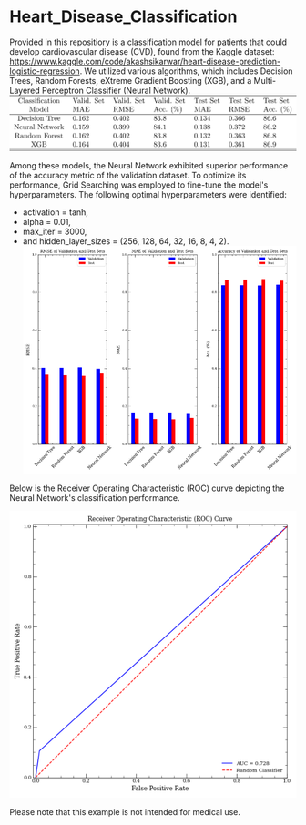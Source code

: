 # Heart_Disease_Classification
Provided in this repositiory is a classification model for patients that could develop cardiovascular disease (CVD), found from the Kaggle dataset: https://www.kaggle.com/code/akashsikarwar/heart-disease-prediction-logistic-regression. We utilized various algorithms, which includes Decision Trees, Random Forests, eXtreme Gradient Boosting (XGB), and a Multi-Layered Perceptron Classifier (Neural Network).
![](heart_disease/images/Heart_Disease_table.png)

Among these models, the Neural Network exhibited superior performance of the accuracy metric of the validation dataset. To optimize its performance, Grid Searching was employed to fine-tune the model's hyperparameters. The following optimal hyperparameters were identified:
* activation = tanh,
* alpha = 0.01,
* max_iter = 3000,
* and hidden_layer_sizes = (256, 128, 64, 32, 16, 8, 4, 2).
![](heart_disease/images/metrics.png)

Below is the Receiver Operating Characteristic (ROC) curve depicting the Neural Network's classification performance. 

![](heart_disease/images/roc.png)

Please note that this example is not intended for medical use.
